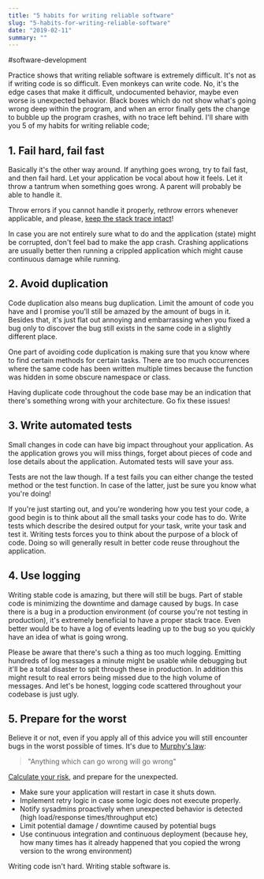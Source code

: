 ```yaml
---
title: "5 habits for writing reliable software"
slug: "5-habits-for-writing-reliable-software"
date: "2019-02-11"
summary: ""
---
```


#software-development

Practice shows that writing reliable software is extremely difficult. It's not as if writing code is so difficult. Even monkeys can write code. No, it's the edge cases that make it difficult, undocumented behavior, maybe even worse is unexpected behavior. Black boxes which do not show what's going wrong deep within the program, and when an error finally gets the change to bubble up the program crashes, with no trace left behind. I'll share with you 5 of my habits for writing reliable code;

## 1. Fail hard, fail fast

Basically it's the other way around. If anything goes wrong, try to fail fast, and then fail hard. Let your application be vocal about how it feels. Let it throw a tantrum when something goes wrong. A parent will probably be able to handle it.

Throw errors if you cannot handle it properly, rethrow errors whenever applicable, and please, [keep the stack trace intact](https://scottdorman.blog/2007/08/20/difference-between-throw-and-throw-ex-in-net/)!

In case you are not entirely sure what to do and the application (state) might be corrupted, don't feel bad to make the app crash. Crashing applications are usually better then running a crippled application which might cause continuous damage while running.

## 2. Avoid duplication

Code duplication also means bug duplication. Limit the amount of code you have and I promise you'll still be amazed by the amount of bugs in it. Besides that, it's just flat out annoying and embarrassing when you fixed a bug only to discover the bug still exists in the same code in a slightly different place.

One part of avoiding code duplication is making sure that you know where to find certain methods for certain tasks. There are too much occurrences where the same code has been written multiple times because the function was hidden in some obscure namespace or class.

Having duplicate code throughout the code base may be an indication that there's something wrong with your architecture. Go fix these issues!

## 3. Write automated tests

Small changes in code can have big impact throughout your application. As the application grows you will miss things, forget about pieces of code and lose details about the application. Automated tests will save your ass.

Tests are not the law though. If a test fails you can either change the tested method or the test function. In case of the latter, just be sure you know what you're doing!

If you're just starting out, and you're wondering how you test your code, a good begin is to think about all the small tasks your code has to do. Write tests which describe the desired output for your task, write your task and test it. Writing tests forces you to think about the purpose of a block of code. Doing so will generally result in better code reuse throughout the application.

## 4. Use logging

Writing stable code is amazing, but there will still be bugs. Part of stable code is minimizing the downtime and damage caused by bugs. In case there is a bug in a production environment (of course you're not testing in production), it's extremely beneficial to have a proper stack trace. Even better would be to have a log of events leading up to the bug so you quickly have an idea of what is going wrong.

Please be aware that there's such a thing as too much logging. Emitting hundreds of log messages a minute might be usable while debugging but it'll be a total disaster to spit through these in production. In addition this might result to real errors being missed due to the high volume of messages. And let's be honest, logging code scattered throughout your codebase is just ugly.

## 5. Prepare for the worst

Believe it or not, even if you apply all of this advice you will still encounter bugs in the worst possible of times. It's due to&nbsp;[Murphy's law](https://en.wikipedia.org/wiki/Murphy's_law):

> "Anything which can go wrong will go wrong"&nbsp;

[Calculate your risk](http://andrew.triumf.ca/cgi-bin/murphy.html), and prepare for the unexpected.

* Make sure your application will restart in case it shuts down.
* Implement retry logic in case some logic does not execute properly.
* Notify sysadmins proactively when unexpected behavior is detected (high load/response times/throughput etc)
* Limit potential damage / downtime caused by potential bugs
* Use continuous integration and continuous deployment (because hey, how many times has it already happened that you copied the wrong version to the wrong environment)

Writing code isn't hard. Writing stable software is.
